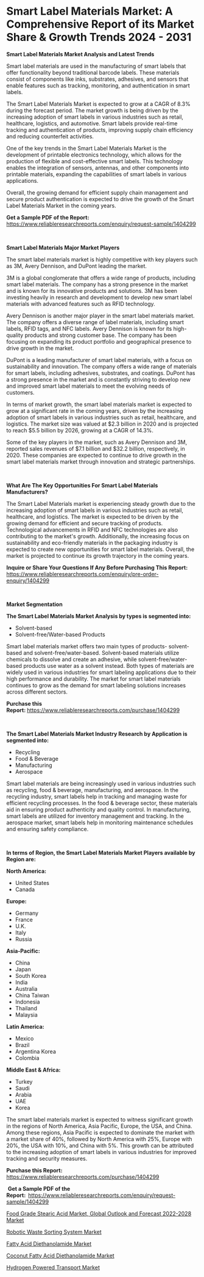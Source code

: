 <p><h1>Smart Label Materials Market: A Comprehensive Report of its Market Share & Growth Trends 2024 - 2031</h1></p><p><strong>Smart Label Materials Market Analysis and Latest Trends</strong></p>
<p><p>Smart label materials are used in the manufacturing of smart labels that offer functionality beyond traditional barcode labels. These materials consist of components like inks, substrates, adhesives, and sensors that enable features such as tracking, monitoring, and authentication in smart labels.</p><p>The Smart Label Materials Market is expected to grow at a CAGR of 8.3% during the forecast period. The market growth is being driven by the increasing adoption of smart labels in various industries such as retail, healthcare, logistics, and automotive. Smart labels provide real-time tracking and authentication of products, improving supply chain efficiency and reducing counterfeit activities.</p><p>One of the key trends in the Smart Label Materials Market is the development of printable electronics technology, which allows for the production of flexible and cost-effective smart labels. This technology enables the integration of sensors, antennas, and other components into printable materials, expanding the capabilities of smart labels in various applications.</p><p>Overall, the growing demand for efficient supply chain management and secure product authentication is expected to drive the growth of the Smart Label Materials Market in the coming years.</p></p>
<p><strong>Get a Sample PDF of the Report:&nbsp;</strong> <a href="https://www.reliableresearchreports.com/enquiry/request-sample/1404299">https://www.reliableresearchreports.com/enquiry/request-sample/1404299</a></p>
<p>&nbsp;</p>
<p><strong>Smart Label Materials Major Market Players</strong></p>
<p><p>The smart label materials market is highly competitive with key players such as 3M, Avery Dennison, and DuPont leading the market. </p><p>3M is a global conglomerate that offers a wide range of products, including smart label materials. The company has a strong presence in the market and is known for its innovative products and solutions. 3M has been investing heavily in research and development to develop new smart label materials with advanced features such as RFID technology. </p><p>Avery Dennison is another major player in the smart label materials market. The company offers a diverse range of label materials, including smart labels, RFID tags, and NFC labels. Avery Dennison is known for its high-quality products and strong customer base. The company has been focusing on expanding its product portfolio and geographical presence to drive growth in the market.</p><p>DuPont is a leading manufacturer of smart label materials, with a focus on sustainability and innovation. The company offers a wide range of materials for smart labels, including adhesives, substrates, and coatings. DuPont has a strong presence in the market and is constantly striving to develop new and improved smart label materials to meet the evolving needs of customers.</p><p>In terms of market growth, the smart label materials market is expected to grow at a significant rate in the coming years, driven by the increasing adoption of smart labels in various industries such as retail, healthcare, and logistics. The market size was valued at $2.3 billion in 2020 and is projected to reach $5.5 billion by 2026, growing at a CAGR of 14.3%.</p><p>Some of the key players in the market, such as Avery Dennison and 3M, reported sales revenues of $7.1 billion and $32.2 billion, respectively, in 2020. These companies are expected to continue to drive growth in the smart label materials market through innovation and strategic partnerships.</p></p>
<p>&nbsp;</p>
<p><strong>What Are The Key Opportunities For Smart Label Materials Manufacturers?</strong></p>
<p><p>The Smart Label Materials market is experiencing steady growth due to the increasing adoption of smart labels in various industries such as retail, healthcare, and logistics. The market is expected to be driven by the growing demand for efficient and secure tracking of products. Technological advancements in RFID and NFC technologies are also contributing to the market's growth. Additionally, the increasing focus on sustainability and eco-friendly materials in the packaging industry is expected to create new opportunities for smart label materials. Overall, the market is projected to continue its growth trajectory in the coming years.</p></p>
<p><strong>Inquire or Share Your Questions If Any Before Purchasing This Report:</strong> <a href="https://www.reliableresearchreports.com/enquiry/pre-order-enquiry/1404299">https://www.reliableresearchreports.com/enquiry/pre-order-enquiry/1404299</a></p>
<p>&nbsp;</p>
<p><strong>Market Segmentation</strong></p>
<p><strong>The Smart Label Materials Market Analysis by types is segmented into:</strong></p>
<p><ul><li>Solvent-based</li><li>Solvent-free/Water-based Products</li></ul></p>
<p><p>Smart label materials market offers two main types of products- solvent-based and solvent-free/water-based. Solvent-based materials utilize chemicals to dissolve and create an adhesive, while solvent-free/water-based products use water as a solvent instead. Both types of materials are widely used in various industries for smart labeling applications due to their high performance and durability. The market for smart label materials continues to grow as the demand for smart labeling solutions increases across different sectors.</p></p>
<p><strong>Purchase this Report:&nbsp;</strong><a href="https://www.reliableresearchreports.com/purchase/1404299">https://www.reliableresearchreports.com/purchase/1404299</a></p>
<p>&nbsp;</p>
<p><strong>The Smart Label Materials Market Industry Research by Application is segmented into:</strong></p>
<p><ul><li>Recycling</li><li>Food & Beverage</li><li>Manufacturing</li><li>Aerospace</li></ul></p>
<p><p>Smart label materials are being increasingly used in various industries such as recycling, food & beverage, manufacturing, and aerospace. In the recycling industry, smart labels help in tracking and managing waste for efficient recycling processes. In the food & beverage sector, these materials aid in ensuring product authenticity and quality control. In manufacturing, smart labels are utilized for inventory management and tracking. In the aerospace market, smart labels help in monitoring maintenance schedules and ensuring safety compliance.</p></p>
<p>&nbsp;</p>
<p><strong>In terms of Region, the Smart Label Materials Market Players available by Region are:</strong></p>
<p>
    <p> <strong> North America: </strong>
        <ul>
            <li>United States</li>
            <li>Canada</li>
        </ul>
        </p> 
    <p> <strong> Europe: </strong>
        <ul>
            <li>Germany</li>
            <li>France</li>
            <li>U.K.</li>
            <li>Italy</li>
            <li>Russia</li>
        </ul>
        </p> 
    <p> <strong> Asia-Pacific: </strong>
        <ul>
            <li>China</li>
            <li>Japan</li>
            <li>South Korea</li>
            <li>India</li>
            <li>Australia</li>
            <li>China Taiwan</li>
            <li>Indonesia</li>
            <li>Thailand</li>
            <li>Malaysia</li>
        </ul>
        </p> 
    <p> <strong> Latin America: </strong>
        <ul>
            <li>Mexico</li>
            <li>Brazil</li>
            <li>Argentina Korea</li>
            <li>Colombia</li>
        </ul>
        </p> 
    <p> <strong> Middle East & Africa: </strong>
        <ul>
            <li>Turkey</li>
            <li>Saudi</li>
            <li>Arabia</li>
            <li>UAE</li>
            <li>Korea</li>
        </ul>
    </p>
    </p>
<p><p>The smart label materials market is expected to witness significant growth in the regions of North America, Asia Pacific, Europe, the USA, and China. Among these regions, Asia Pacific is expected to dominate the market with a market share of 40%, followed by North America with 25%, Europe with 20%, the USA with 10%, and China with 5%. This growth can be attributed to the increasing adoption of smart labels in various industries for improved tracking and security measures.</p></p>
<p><strong>Purchase this Report: </strong><a href="https://www.reliableresearchreports.com/purchase/1404299">https://www.reliableresearchreports.com/purchase/1404299</a></p>
<p>&nbsp;<strong>Get a Sample PDF of the Report:&nbsp;&nbsp;</strong><a href="https://www.reliableresearchreports.com/enquiry/request-sample/1404299">https://www.reliableresearchreports.com/enquiry/request-sample/1404299</a></p>
<p><strong></strong></p>
<p><p><a href="https://butternut-bug-553.notion.site/Food-Grade-Stearic-Acid-Market-Global-Outlook-and-Forecast-2022-2028-Market-Insights-Market-Player-bac727583b55424a8752b9c0418e6f2f">Food Grade Stearic Acid Market, Global Outlook and Forecast 2022-2028 Market</a></p><p><a href="https://github.com/jerrycopelandthomaswsqd8q/Market-Research-Report-List-1/blob/main/robotic-waste-sorting-system-market.md">Robotic Waste Sorting System Market</a></p><p><a href="https://view.publitas.com/reportprime-1/fatty-acid-diethanolamide-market-insights-market-players-and-forecast-till-2031/">Fatty Acid Diethanolamide Market</a></p><p><a href="https://view.publitas.com/reportprime-1/coconut-fatty-acid-diethanolamide-market-size-and-examines-its-market-scope-with-a-primary-focus-on-growth-opportunities-and-forecasted-trends-spanning-from-2024-to-2031/">Coconut Fatty Acid Diethanolamide Market</a></p><p><a href="https://github.com/brenzgnarento/Market-Research-Report-List-1/blob/main/hydrogen-powered-transport-market.md">Hydrogen Powered Transport Market</a></p></p>